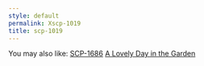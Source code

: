 ```yaml
---
style: default
permalink: Xscp-1019
title: scp-1019
---
```

You may also like:
[SCP-1686](http://scp-wiki.net/scp-1686)
[A Lovely Day in the Garden](http://scp-wiki.net/a-lovely-day-in-the-garden)